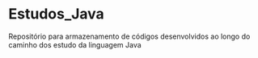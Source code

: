 # Estudos_Java
Repositório para armazenamento de códigos desenvolvidos ao longo do caminho dos estudo da linguagem Java
